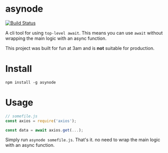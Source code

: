 # asynode
[![Build Status](https://travis-ci.org/yoavmmn/asynode.svg?branch=master)](https://travis-ci.org/yoavmmn/asynode)

A cli tool for using `top-level await`. This means you can use `await` without wrapping the main logic with an async function.

This project was built for fun at 3am and is **not** suitable for production.

# Install
```
npm install -g asynode
```

# Usage
```javascript
// somefile.js
const axios = require('axios');

const data = await axios.get(...);
```

Simply run `asynode somefile.js`. That's it. no need to wrap the main logic with an async function.

